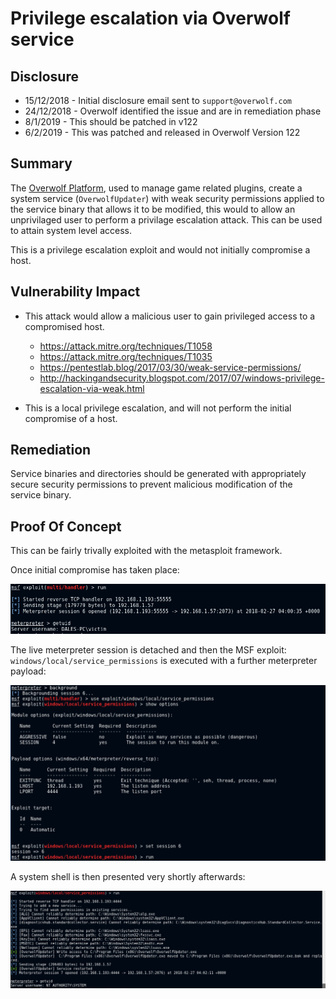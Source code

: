# Privilege escalation via Overwolf service

## Disclosure
* 15/12/2018 - Initial disclosure email sent to `support@overwolf.com`
* 24/12/2018 - Overwolf identified the issue and are in remediation phase
* 8/1/2019   - This should be patched in v122
* 6/2/2019   - This was patched and released in Overwolf Version 122



## Summary 
The [Overwolf Platform](https://www.overwolf.com/), used to manage game related plugins, create a system service (`OverwolfUpdater`) with weak security permissions applied to the service binary that allows it to be modified, this would to allow an unprivilaged user to perform a privilage escalation attack. This can be used to attain system level access.

This is a privilege escalation exploit and would not initially compromise a host.

## Vulnerability Impact
* This attack would allow a malicious user to gain privileged access to a compromised host.
    * https://attack.mitre.org/techniques/T1058
    * https://attack.mitre.org/techniques/T1035
    * https://pentestlab.blog/2017/03/30/weak-service-permissions/
    * http://hackingandsecurity.blogspot.com/2017/07/windows-privilege-escalation-via-weak.html

* This is a local privilege escalation, and will not perform the initial compromise of a host. 

## Remediation
Service binaries and directories should be generated with appropriately secure security permissions to prevent malicious modification of the service binary.


## Proof Of Concept

This can be fairly trivally exploited with the metasploit framework.

Once initial compromise has taken place:

![Initial Compromise](initialuser.png)

The live meterpreter session is detached and then the MSF exploit: `windows/local/service_permissions` is executed with a further meterpreter payload:

![exploitation](exploitation.png)

A system shell is then presented very shortly afterwards:

![system](system.png)
